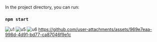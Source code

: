 In the project directory, you can run:
### `npm start`

![u1](https://github.com/user-attachments/assets/9bfbd899-0767-4917-b572-7979b140b637)
![u5](https://github.com/user-attachments/assets/df19f342-821a-4485-913b-d4d56f424bb3)
![u6](https://github.com/user-attachments/assets/b4ad71ad-64dc-4b4f-bb87-3ea13f187d2b)
https://github.com/user-attachments/assets/969e7eaa-998d-4d91-bd77-ca87046f9e1c

